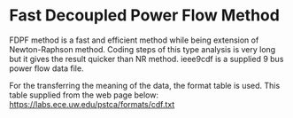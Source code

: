 # Fast Decoupled Power Flow Method
 FDPF method is a fast and efficient method while being extension of Newton-Raphson method. Coding steps of this type analysis is very long but it gives the result quicker than NR method.
 ieee9cdf is a supplied 9 bus power flow data file.

For the transferring the meaning of the data, the format table is used. This table supplied from the web page below:
https://labs.ece.uw.edu/pstca/formats/cdf.txt
